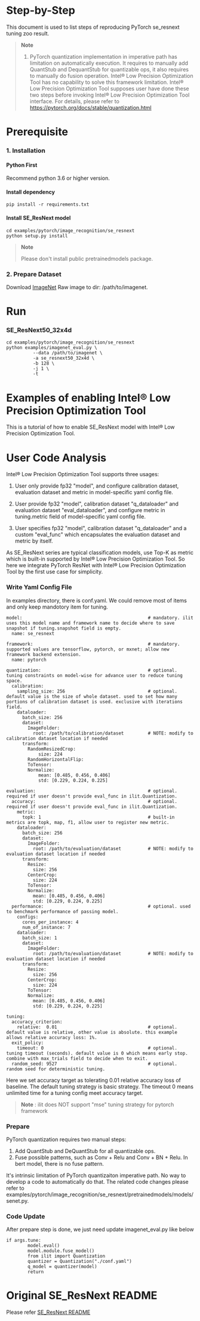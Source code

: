 Step-by-Step
============

This document is used to list steps of reproducing PyTorch se_resnext tuning zoo result.

> **Note**
>
> 1. PyTorch quantization implementation in imperative path has limitation on automatically execution.
> It requires to manually add QuantStub and DequantStub for quantizable ops, it also requires to manually do fusion operation.
> Intel® Low Precision Optimization Tool has no capability to solve this framework limitation. Intel® Low Precision Optimization Tool supposes user have done these two steps before invoking Intel® Low Precision Optimization Tool interface.
> For details, please refer to https://pytorch.org/docs/stable/quantization.html

# Prerequisite

### 1. Installation
  #### Python First
  Recommend python 3.6 or higher version.

  #### Install dependency
  ```
  pip install -r requirements.txt
  ```
  #### Install SE_ResNext model
  ```Shell
  cd examples/pytorch/image_recognition/se_resnext
  python setup.py install
  ```
  > **Note**
  >
  > Please don't install public pretrainedmodels package.


### 2. Prepare Dataset

  Download [ImageNet](http://www.image-net.org/) Raw image to dir: /path/to/imagenet.

# Run

### SE_ResNext50_32x4d

  ```Shell
  cd examples/pytorch/image_recognition/se_resnext
  python examples/imagenet_eval.py \
            --data /path/to/imagenet \
            -a se_resnext50_32x4d \
            -b 128 \
            -j 1 \
            -t
  ```

Examples of enabling Intel® Low Precision Optimization Tool
=========================

This is a tutorial of how to enable SE_ResNext model with Intel® Low Precision Optimization Tool.

# User Code Analysis

Intel® Low Precision Optimization Tool supports three usages:

1. User only provide fp32 "model", and configure calibration dataset, evaluation dataset and metric in model-specific yaml config file.

2. User provide fp32 "model", calibration dataset "q_dataloader" and evaluation dataset "eval_dataloader", and configure metric in tuning.metric field of model-specific yaml config file.

3. User specifies fp32 "model", calibration dataset "q_dataloader" and a custom "eval_func" which encapsulates the evaluation dataset and metric by itself.


As SE_ResNext series are typical classification models, use Top-K as metric which is built-in supported by Intel® Low Precision Optimization Tool. So here we integrate PyTorch ResNet with Intel® Low Precision Optimization Tool by the first use case for simplicity.

### Write Yaml Config File
In examples directory, there is conf.yaml. We could remove most of items and only keep mandotory item for tuning.
```
model:                                               # mandatory. ilit uses this model name and framework name to decide where to save snapshot if tuning.snapshot field is empty.
  name: se_resnext

framework:                                           # mandatory. supported values are tensorflow, pytorch, or mxnet; allow new framework backend extension.
  name: pytorch

quantization:                                        # optional. tuning constraints on model-wise for advance user to reduce tuning space.
  calibration:
    sampling_size: 256                               # optional. default value is the size of whole dataset. used to set how many portions of calibration dataset is used. exclusive with iterations field.
    dataloader:
      batch_size: 256
      dataset:
        ImageFolder:
          root: /path/to/calibration/dataset         # NOTE: modify to calibration dataset location if needed
      transform:
        RandomResizedCrop:
            size: 224
        RandomHorizontalFlip:
        ToTensor:
        Normalize:
            mean: [0.485, 0.456, 0.406]
            std: [0.229, 0.224, 0.225]

evaluation:                                          # optional. required if user doesn't provide eval_func in ilit.Quantization.
  accuracy:                                          # optional. required if user doesn't provide eval_func in ilit.Quantization.
    metric:
      topk: 1                                        # built-in metrics are topk, map, f1, allow user to register new metric.
    dataloader:
      batch_size: 256
      dataset:
        ImageFolder:
          root: /path/to/evaluation/dataset          # NOTE: modify to evaluation dataset location if needed
      transform:
        Resize:
          size: 256
        CenterCrop:
          size: 224
        ToTensor:
        Normalize:
          mean: [0.485, 0.456, 0.406]
          std: [0.229, 0.224, 0.225]
  performance:                                       # optional. used to benchmark performance of passing model.
    configs:
      cores_per_instance: 4
      num_of_instance: 7
    dataloader:
      batch_size: 1
      dataset:
        ImageFolder:
          root: /path/to/evaluation/dataset          # NOTE: modify to evaluation dataset location if needed
      transform:
        Resize:
          size: 256
        CenterCrop:
          size: 224
        ToTensor:
        Normalize:
          mean: [0.485, 0.456, 0.406]
          std: [0.229, 0.224, 0.225]

tuning:
  accuracy_criterion:
    relative:  0.01                                  # optional. default value is relative, other value is absolute. this example allows relative accuracy loss: 1%.
  exit_policy:
    timeout: 0                                       # optional. tuning timeout (seconds). default value is 0 which means early stop. combine with max_trials field to decide when to exit.
  random_seed: 9527                                  # optional. random seed for deterministic tuning.

```
Here we set accuracy target as tolerating 0.01 relative accuracy loss of baseline. The default tuning strategy is basic strategy. The timeout 0 means unlimited time for a tuning config meet accuracy target.
> **Note** : ilit does NOT support "mse" tuning strategy for pytorch framework

### Prepare
PyTorch quantization requires two manual steps:

  1. Add QuantStub and DeQuantStub for all quantizable ops.
  2. Fuse possible patterns, such as Conv + Relu and Conv + BN + Relu. In bert model, there is no fuse pattern.

It's intrinsic limitation of PyTorch quantizaiton imperative path. No way to develop a code to automatically do that.
The related code changes please refer to examples/pytorch/image_recognition/se_resnext/pretrainedmodels/models/senet.py.

### Code Update
After prepare step is done, we just need update imagenet_eval.py like below
```
if args.tune:
        model.eval()
        model.module.fuse_model()
        from ilit import Quantization
        quantizer = Quantization("./conf.yaml")
        q_model = quantizer(model)
        return
```
# Original SE_ResNext README
Please refer [SE_ResNext README](SE_ResNext_README.md)
